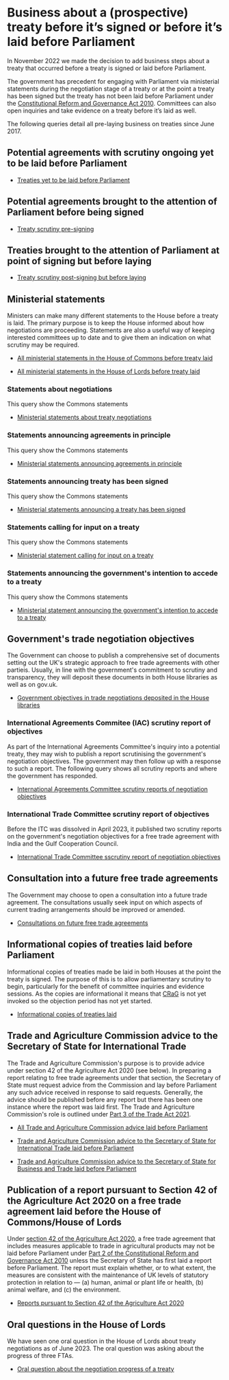 # Business about a (prospective) treaty before it’s signed or before it’s laid before Parliament

In November 2022 we made the decision to add business steps about a treaty that occurred before a treaty is signed or laid before Parliament.

The government has precedent for engaging with Parliament via ministerial statements during the negotiation stage of a treaty or at the point a treaty has been signed but the treaty has not been laid before Parliament under the [Constitutional Reform and Governance Act 2010](https://www.legislation.gov.uk/ukpga/2010/25/part/2). Committees can also open inquiries and take evidence on a treaty before it’s laid as well.

The following queries detail all pre-laying business on treaties since June 2017.

## Potential agreements with scrutiny ongoing yet to be laid before Parliament

* [Treaties yet to be laid before Parliament](https://api.parliament.uk/s/1d94b67b)

## Potential agreements brought to the attention of Parliament before being signed

* [Treaty scrutiny pre-signing](https://api.parliament.uk/s/ede69724)

## Treaties brought to the attention of Parliament at point of signing but before laying

* [Treaty scrutiny post-signing but before laying](https://api.parliament.uk/s/f8508180)

## Ministerial statements

Ministers can make many different statements to the House before a treaty is laid. The primary purpose is to keep the House informed about how negotiations are proceeding. Statements are also a useful way of keeping interested committees up to date and to give them an indication on what scrutiny may be required.  

* [All ministerial statements in the House of Commons before treaty laid](https://api.parliament.uk/s/1d6b5f7b)

* [All ministerial statements in the House of Lords before treaty laid](https://api.parliament.uk/s/38be6a8a)

### Statements about negotiations

This query show the Commons statements

* [Ministerial statements about treaty negotiations](https://api.parliament.uk/s/2eb7fd6c)

### Statements announcing agreements in principle

This query show the Commons statements

* [Ministerial statements announcing agreements in principle](https://api.parliament.uk/s/737a347f)

### Statements announcing treaty has been signed

This query show the Commons statements

* [Ministerial statements announcing a treaty has been signed](https://api.parliament.uk/s/2310e2c2)

### Statements calling for input on a treaty

This query show the Commons statements

* [Ministerial statement calling for input on a treaty](https://api.parliament.uk/s/7c61f9cb)

### Statements announcing the government's intention to accede to a treaty

This query show the Commons statements

* [Ministerial statement announcing the government's intention to accede to a treaty](https://api.parliament.uk/s/2b0295ac)


## Government's trade negotiation objectives

The Government can choose to publish a comprehensive set of documents setting out the UK's strategic approach to free trade agreements with other partieis. Usually, in line with the government's commitment to scrutiny and transparency, they will deposit these documents in both House libraries as well as on gov.uk.

* [Government objectives in trade negotiations deposited in the House libraries](https://api.parliament.uk/s/59c7874e)


### International Agreements Commitee (IAC) scrutiny report of objectives

As part of the International Agreements Committee's inquiry into a potential treaty, they may wish to publish a report scrutinising the government's negotiation objectives. The government may then follow up with a response to such a report. The following query shows all scrutiny reports and where the government has responded. 

* [International Agreements Committee scrutiny reports of negotiation objectives](https://api.parliament.uk/s/1db3d17c)

### International Trade Committee scrutiny report of objectives

Before the ITC was dissolved in April 2023, it published two scrutiny reports on the government's negotiation objectives for a free trade agreement with India and the Gulf Cooperation Council. 

* [International Trade Committee sscrutiny report of negotiation objectives](https://api.parliament.uk/s/c7e6550f)

## Consultation into a future free trade agreements

The Government may choose to open a consultation into a future trade agreement. The consultations usually seek input on which aspects of current trading arrangements should be improved or amended. 

* [Consultations on future free trade agreements](https://api.parliament.uk/s/b50dd870)

## Informational copies of treaties laid before Parliament

Informational copies of treaties made be laid in both Houses at the point the treaty is signed. The purpose of this is to allow parliamentary scrutiny to begin, particularly for the benefit of committee inquiries and evidence sessions. As the copies are informational it means that [CRaG](https://www.legislation.gov.uk/ukpga/2010/25/part/2) is not yet invoked so the objection period has not yet started. 

* [Informational copies of treaties laid](https://api.parliament.uk/s/0d66c8ba)

## Trade and Agriculture Commission advice to the Secretary of State for International Trade

The Trade and Agriculture Commission's purpose is to provide advice under section 42 of the Agriculture Act 2020 (see below). In preparing a report relating to free trade agreements under that section, the Secretary of State must request advice from the Commission and lay before Parliament any such advice received in response to said requests. Generally, the advice should be published before any report but there has been one instance where the report was laid first. The Trade and Agriculture Commission's role is outlined under [Part 3 of the Trade Act 2021](https://www.legislation.gov.uk/ukpga/2021/10/part/3/enacted). 

* [All Trade and Agriculture Commission advice laid before Parliament](https://api.parliament.uk/s/08744d7f)

* [Trade and Agriculture Commission advice to the Secretary of State for International Trade laid before Parliament](https://api.parliament.uk/s/f93cd44c)

* [Trade and Agriculture Commission advice to the Secretary of State for Business and Trade laid before Parliament](https://api.parliament.uk/s/2111596a) 

## Publication of a report pursuant to Section 42 of the Agriculture Act 2020 on a free trade agreement laid before the House of Commons/House of Lords

Under [section 42 of the Agriculture Act 2020](https://www.legislation.gov.uk/ukpga/2020/21/section/42), a free trade agreement that includes measures applicable to trade in agricultural products may not be laid before Parliament under [Part 2 of the Constitutional Reform and Governance Act 2010](https://www.legislation.gov.uk/ukpga/2010/25/part/2) unless the Secretary of State has first laid a report  before Parliament. The report must explain whether, or to what extent, the measures are consistent with the maintenance of UK levels of statutory protection in relation to — (a) human, animal or plant life or health, (b) animal welfare, and (c) the environment.

* [Reports pursuant to Section 42 of the Agriculture Act 2020](https://api.parliament.uk/s/807624cf)

## Oral questions in the House of Lords

We have seen one oral question in the House of Lords about treaty negotiations as of June 2023. The oral question was asking about the progress of three FTAs. 

* [Oral question about the negotiation progress of a treaty](https://api.parliament.uk/s/8a4d1f23)
